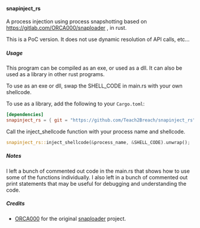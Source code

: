 #### snapinject_rs

A process injection using process snapshotting based on https://gitlab.com/ORCA000/snaploader , in rust.

This is a PoC version. It does not use dynamic resolution of API calls, etc...

##### Usage

This program can be compiled as an exe, or used as a dll. It can also be used as a library in other rust programs.

To use as an exe or dll, swap the SHELL_CODE in main.rs with your own shellcode.

To use as a library, add the following to your `Cargo.toml`:

```toml
[dependencies]
snapinject_rs = { git = "https://github.com/Teach2Breach/snapinject_rs" }
```
Call the inject_shellcode function with your process name and shellcode.

```rust
snapinject_rs::inject_shellcode(&process_name, &SHELL_CODE).unwrap();
```

##### Notes

I left a bunch of commented out code in the main.rs that shows how to use some of the functions individually. I also left in a bunch of commented out print statements that may be useful for debugging and understanding the code.

##### Credits

- [ORCA000](https://gitlab.com/ORCA000) for the original [snaploader](https://gitlab.com/ORCA000/snaploader) project.
